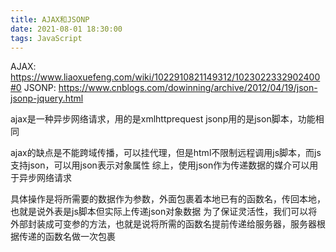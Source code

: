 ```yaml
---
title: AJAX和JSONP
date: 2021-08-01 18:30:00
tags: JavaScript
---
```

AJAX: <https://www.liaoxuefeng.com/wiki/1022910821149312/1023022332902400#0>
JSONP: <https://www.cnblogs.com/dowinning/archive/2012/04/19/json-jsonp-jquery.html>

ajax是一种异步网络请求，用的是xmlhttprequest
jsonp用的是json脚本，功能相同

ajax的缺点是不能跨域传播，可以挂代理，但是html不限制远程调用js脚本，而js支持json，可以用json表示对象属性
综上，使用json作为传递数据的媒介可以用于异步网络请求

具体操作是将所需要的数据作为参数，外面包裹着本地已有的函数名，传回本地，也就是说外表是js脚本但实际上传递json对象数据
为了保证灵活性，我们可以将外部封装成可变参的方法，也就是说将所需的函数名提前传递给服务器，服务器根据传递的函数名做一次包裹
